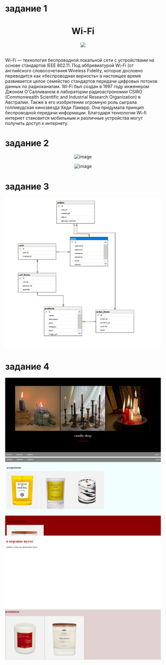 # задание 1
<h1 align = "center">Wi-Fi</h1>
<div align = "center">
<img src =https://taisy0.com/wp-content/uploads/2016/06/wifi.jpg>
</div>

<h2 align = "center"></h2>
Wi-Fi — технология беспроводной локальной сети с устройствами на основе стандартов IEEE 802.11. Под аббревиатурой Wi-Fi (от английского словосочетания Wireless Fidelity, которое дословно переводится как «беспроводная верность» в настоящее время развивается целое семейство стандартов передачи цифровых потоков данных по радиоканалам. 
Wi-Fi был создан в 1997 году инженером Джоном О'Салливаном в лаборатории радиоастрономии CSIRO (Commonwealth Scientific and Industrial Research Organization) в Австралии.
Также в его изобретении огромную роль сыграла голливудская кинозвезда Хеди Ламарр. Она придумала принцип беспроводной передачи информации.
Благодаря технологии Wi-fi интернет становится мобильным и различные устройства могут получить доступ к интернету.

# задание 2
<div align = "center">

![image](https://user-images.githubusercontent.com/130051831/231482304-42808e31-7100-4f2c-b8e5-9db3aec5afa1.png)

![image](https://user-images.githubusercontent.com/130051831/231483400-4123f63d-3534-4580-9330-4784a8e9f6b5.png)
</div>

# задание 3
</div>
<div align = "center">
 <img src="бд.jpg">
</div>

# задание 4
</div>
<div align = "center">
 <img src="сайт 1.JPG">
 <img src="сайт 2.JPG">
 <img src="корзина.JPG">
 <img src="новинки.JPG">
</div>
